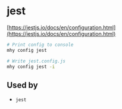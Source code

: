# jest

[https://jestjs.io/docs/en/configuration.html](https://jestjs.io/docs/en/configuration.html)

```bash
# Print config to console
mhy config jest

# Write jest.config.js
mhy config jest -i
```

## Used by

* `jest`

